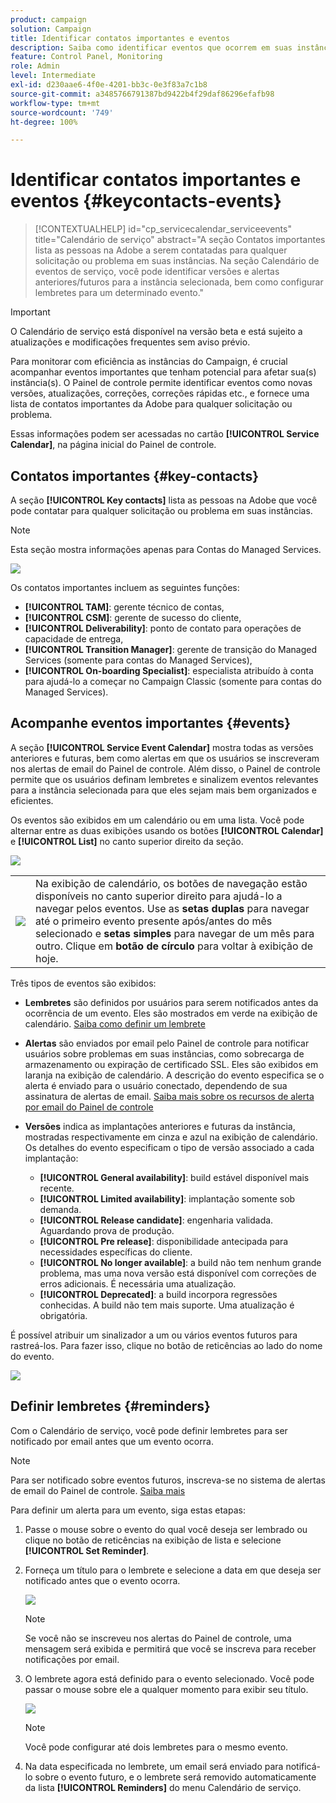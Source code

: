 ```yaml
---
product: campaign
solution: Campaign
title: Identificar contatos importantes e eventos
description: Saiba como identificar eventos que ocorrem em suas instâncias e contatos importantes na Adobe.
feature: Control Panel, Monitoring
role: Admin
level: Intermediate
exl-id: d230aae6-4f0e-4201-bb3c-0e3f83a7c1b8
source-git-commit: a3485766791387bd9422b4f29daf86296efafb98
workflow-type: tm+mt
source-wordcount: '749'
ht-degree: 100%

---
```


# Identificar contatos importantes e eventos {#keycontacts-events}

>[!CONTEXTUALHELP]
>id="cp_servicecalendar_serviceevents"
>title="Calendário de serviço"
>abstract="A seção Contatos importantes lista as pessoas na Adobe a serem contatadas para qualquer solicitação ou problema em suas instâncias. Na seção Calendário de eventos de serviço, você pode identificar versões e alertas anteriores/futuros para a instância selecionada, bem como configurar lembretes para um determinado evento."

>[!IMPORTANT]
>
>O Calendário de serviço está disponível na versão beta e está sujeito a atualizações e modificações frequentes sem aviso prévio.

Para monitorar com eficiência as instâncias do Campaign, é crucial acompanhar eventos importantes que tenham potencial para afetar sua(s) instância(s). O Painel de controle permite identificar eventos como novas versões, atualizações, correções, correções rápidas etc., e fornece uma lista de contatos importantes da Adobe para qualquer solicitação ou problema.

Essas informações podem ser acessadas no cartão **[!UICONTROL Service Calendar]**, na página inicial do Painel de controle.

## Contatos importantes {#key-contacts}

A seção **[!UICONTROL Key contacts]** lista as pessoas na Adobe que você pode contatar para qualquer solicitação ou problema em suas instâncias.

>[!NOTE]
>
>Esta seção mostra informações apenas para Contas do Managed Services.

![](assets/service-events-contacts.png)

Os contatos importantes incluem as seguintes funções:

* **[!UICONTROL TAM]**: gerente técnico de contas,
* **[!UICONTROL CSM]**: gerente de sucesso do cliente,
* **[!UICONTROL Deliverability]**: ponto de contato para operações de capacidade de entrega,
* **[!UICONTROL Transition Manager]**: gerente de transição do Managed Services (somente para contas do Managed Services),
* **[!UICONTROL On-boarding Specialist]**: especialista atribuído à conta para ajudá-lo a começar no Campaign Classic (somente para contas do Managed Services).

## Acompanhe eventos importantes {#events}

A seção **[!UICONTROL Service Event Calendar]** mostra todas as versões anteriores e futuras, bem como alertas em que os usuários se inscreveram nos alertas de email do Painel de controle. Além disso, o Painel de controle permite que os usuários definam lembretes e sinalizem eventos relevantes para a instância selecionada para que eles sejam mais bem organizados e eficientes.

Os eventos são exibidos em um calendário ou em uma lista. Você pode alternar entre as duas exibições usando os botões **[!UICONTROL Calendar]** e **[!UICONTROL List]** no canto superior direito da seção.

![](assets/service-events-calendar.png)

<table><tr style="border: 0;">
<td><img src="assets/do-not-localize/nav-buttons.png">
</td><td>Na exibição de calendário, os botões de navegação estão disponíveis no canto superior direito para ajudá-lo a navegar pelos eventos. Use as <b>setas duplas</b> para navegar até o primeiro evento presente após/antes do mês selecionado e <b>setas simples</b> para navegar de um mês para outro. Clique em <b>botão de círculo</b> para voltar à exibição de hoje.</td>
</tr></table>

Três tipos de eventos são exibidos:

* **Lembretes** são definidos por usuários para serem notificados antes da ocorrência de um evento. Eles são mostrados em verde na exibição de calendário. [Saiba como definir um lembrete](#reminders)
* **Alertas** são enviados por email pelo Painel de controle para notificar usuários sobre problemas em suas instâncias, como sobrecarga de armazenamento ou expiração de certificado SSL. Eles são exibidos em laranja na exibição de calendário. A descrição do evento especifica se o alerta é enviado para o usuário conectado, dependendo de sua assinatura de alertas de email. [Saiba mais sobre os recursos de alerta por email do Painel de controle](../performance-monitoring/using/email-alerting.md)

* **Versões** indica as implantações anteriores e futuras da instância, mostradas respectivamente em cinza e azul na exibição de calendário. Os detalhes do evento especificam o tipo de versão associado a cada implantação:

   * **[!UICONTROL General availability]**: build estável disponível mais recente.
   * **[!UICONTROL Limited availability]**: implantação somente sob demanda.
   * **[!UICONTROL Release candidate]**: engenharia validada. Aguardando prova de produção.
   * **[!UICONTROL Pre release]**: disponibilidade antecipada para necessidades específicas do cliente.
   * **[!UICONTROL No longer available]**: a build não tem nenhum grande problema, mas uma nova versão está disponível com correções de erros adicionais. É necessária uma atualização.
   * **[!UICONTROL Deprecated]**: a build incorpora regressões conhecidas. A build não tem mais suporte. Uma atualização é obrigatória.

É possível atribuir um sinalizador a um ou vários eventos futuros para rastreá-los. Para fazer isso, clique no botão de reticências ao lado do nome do evento.

![](assets/service-events-flag.png)

## Definir lembretes {#reminders}

Com o Calendário de serviço, você pode definir lembretes para ser notificado por email antes que um evento ocorra.

>[!NOTE]
>
>Para ser notificado sobre eventos futuros, inscreva-se no sistema de alertas de email do Painel de controle. [Saiba mais](../performance-monitoring/using/email-alerting.md)

Para definir um alerta para um evento, siga estas etapas:

1. Passe o mouse sobre o evento do qual você deseja ser lembrado ou clique no botão de reticências na exibição de lista e selecione **[!UICONTROL Set Reminder]**.

1. Forneça um título para o lembrete e selecione a data em que deseja ser notificado antes que o evento ocorra.

   ![](assets/service-events-set-reminder.png)

   >[!NOTE]
   >
   >Se você não se inscreveu nos alertas do Painel de controle, uma mensagem será exibida e permitirá que você se inscreva para receber notificações por email.

1. O lembrete agora está definido para o evento selecionado. Você pode passar o mouse sobre ele a qualquer momento para exibir seu título.

   ![](assets/service-events-reminder.png)

   >[!NOTE]
   >
   >Você pode configurar até dois lembretes para o mesmo evento.

1. Na data especificada no lembrete, um email será enviado para notificá-lo sobre o evento futuro, e o lembrete será removido automaticamente da lista **[!UICONTROL Reminders]** do menu Calendário de serviço.
